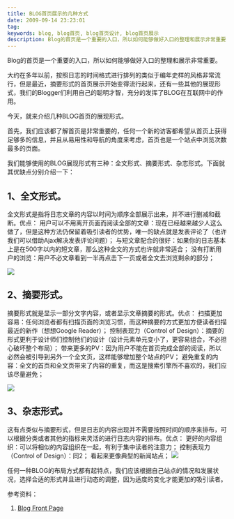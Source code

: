 ```yaml
---
title: BLOG首页展示的几种方式
date: 2009-09-14 23:23:01
tag: 
keywords: blog, blog首页, blog首页设计, blog首页展示
description: Blog的首页是一个重要的入口，所以如何能够做好入口的整理和展示非常重要，本文介绍几种BLOG首页的展现形式。
---
```


Blog的首页是一个重要的入口，所以如何能够做好入口的整理和展示非常重要。

大约在多年以前，按照日志的时间格式进行排列的类似于编年史样的风格非常流行，但是最近，摘要形式的首页展示开始变得流行起来，还有一些其他的展现形式，我们的Blogger们利用自己的聪明才智，充分的发挥了BLOG在互联网中的作用。

今天，就来介绍几种BLOG首页的展现形式。

首先，我们应该都了解首页是非常重要的，任何一个新的访客都希望从首页上获得足够多的信息，并且从易用性和导航的角度来考虑，首页也是一个站点中浏览次数最多的页面。

我们能够使用的BLOG展现形式有三种：全文形式、摘要形式、杂志形式。下面就其优缺点分别介绍一下：

## 1、全文形式。

全文形式是指将日志文章的内容以时间为顺序全部展示出来，并不进行删减和截断。优点：
用户可以不用离开页面而阅读全部的文章：现在已经越来越少人这么做了，但是这种方法仍保留着吸引读者的优势，唯一的缺点就是发表评论了（也许我们可以借助Ajax解决发表评论问题）；
与短文章配合的很好：如果你的日志基本上是在500字以内的短文章，那么这种全文的方式也许就非常适合；
没有打断用户的浏览：用户不必文章看到一半再点击下一页或者全文去浏览剩余的部分；

![](/20090914-blog-homepage/full.jpg)

## 2、摘要形式。

摘要形式就是显示一部分文字内容，或者显示文章摘要的形式。优点：
扫描更加容易：任何浏览者都有扫描页面的浏览习惯，而这种摘要的方式更加方便读者扫描最近的新作（想想Google Reader）；
控制表现力（Control of Design）：摘要的形式更利于设计师们控制他们的设计（设计元素单元变小了，更容易组合，不必担心破坏整个布局）；
带来更多的PV：因为用户不能在首页完成全部的阅读，所以必然会被引导到另外一个全文页，这样能够增加整个站点的PV；
避免重复的内容：全文的首页和全文页带来了内容的重复，而这是搜索引擎所不喜欢的，我们应该尽量避免；

![](/20090914-blog-homepage/excerpt.jpg)

## 3、杂志形式。

这有点类似与摘要形式，但是日志的内容出现并不需要按照时间的顺序来排布，可以根据分类或者其他的指标来灵活的进行日志内容的排布。优点：
更好的内容组织：可以将相似的内容组织在一起，有利于集中读者的注意力；
控制表现力（Control of Design）：同2；
看起来更像典型的新闻站点；
![](/20090914-blog-homepage/mag.jpg)

任何一种BLOG的布局方式都有起特点，我们应该根据自己站点的情况和发展状况，选择合适的形式并且进行动态的调整，因为适度的变化才能更加的吸引读者。

参考资料：

1. [Blog Front Page](http://www.webdesignerdepot.com/2009/09/how-to-display-your-content-on-a-blogs-front-page/)











